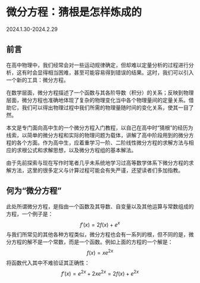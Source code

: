 # 微分方程：猜根是怎样炼成的

2024.1.30-2024.2.29

## 前言

在高中物理中，我们经常会对一些运动规律确定，但却难以定量分析的过程进行分析，这有时会显得相当困难，甚至可能容易得到错误的结果。这时，我们可以引入一个新的工具：微分方程。

在数学层面，微分方程描述了一个函数与其各阶导数（积分）的关系；反映到物理层面，微分方程也准确地体现了复杂的物理变化当中各个物理量间的定量关系。借助它，我们可以得出物理过程中我们所需的物理量随时间的变化关系，使其一目了然。

本文是专门面向高中生的一个微分方程入门教程，以自己在高中时“猜根”的经历为线索，以简单的微分方程和实际的物理问题为载体，讲解了高中阶段用到的微分方程的各个方面。作为高中生，应着重学习一阶、二阶线性微分方程的求解方法与相应的求根公式和求解思想，以及微分方程组的基本解法。

由于先前探索与现在写作时笔者几乎未系统地学习过高等数学体系下微分方程的求解方法，这里的很多定义与计算过程可能会有失严谨，还望读者们多加指教。

## 何为“微分方程”

此处所谓微分方程，是指由一个函数及其导数、自变量以及其他运算与常数组成的方程，一个例子是：
$$
f'(x)=2f(x)+e^x
$$
与我们所常见的其他各种方程类似，微分方程也会有一系列的根，但不同的是，微分方程的解不是一个常数，而是一个函数。例如上面的方程的一个解是：
$$
f(x)=xe^{2x}
$$
将函数代入其中不难验证其正确性：
$$
f'(x)=e^{2x}+2xe^{2x}=2f(x)+e^{2x}
$$
